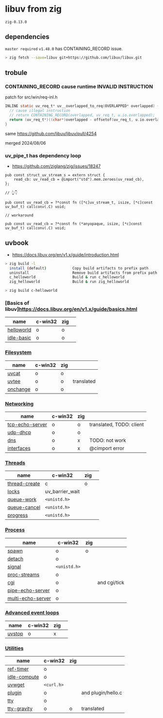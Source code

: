 # libuv from zig

`zig-0.13.0`

## dependencies

`master required` `v1.48.0` has CONTAINING_RECORD issue.

```sh
> zig fetch --save=libuv git+https://github.com/libuv/libuv.git
```

## trobule

### CONTAINING_RECORD cause runtime INVALID INSTRUCTION

patch for src/win/req-inl.h

```c
INLINE static uv_req_t* uv__overlapped_to_req(OVERLAPPED* overlapped) {
  // cause illegal instruction
  // return CONTAINING_RECORD(overlapped, uv_req_t, u.io.overlapped);
  return (uv_req_t*)((char*)overlapped - offsetof(uv_req_t, u.io.overlapped));
}
```

same https://github.com/libuv/libuv/pull/4254

merged 2024/08/06

### uv_pipe_t has dependency loop

- https://github.com/ziglang/zig/issues/18247

```zig
pub const struct_uv_stream_s = extern struct {
    read_cb: uv_read_cb = @import("std").mem.zeroes(uv_read_cb),
};

// 👆👇

pub const uv_read_cb = ?*const fn ([*c]uv_stream_t, isize, [*c]const uv_buf_t) callconv(.C) void;

// workaround

pub const uv_read_cb = ?*const fn (*anyopaque, isize, [*c]const uv_buf_t) callconv(.C) void;
```

## uvbook

- https://docs.libuv.org/en/v1.x/guide/introduction.html

```sh
> zig build -l
  install (default)            Copy build artifacts to prefix path
  uninstall                    Remove build artifacts from prefix path
  c_helloworld                 Build & run c_helloworld
  zig_helloworld               Build & run zig_helloworld

> zig build c-helloworld
```

### [Basics of libuv]https://docs.libuv.org/en/v1.x/guide/basics.html

| name                                                                               | c-win32 | zig |     |
| ---------------------------------------------------------------------------------- | ------- | --- | --- |
| [helloworld](https://github.com/libuv/libuv/blob/v1.x/docs/code/helloworld/main.c) | o       | o   |     |
| [idle-basic](https://github.com/libuv/libuv/blob/v1.x/docs/code/idle-basic/main.c) | o       | o   |     |

### [Filesystem](https://docs.libuv.org/en/v1.x/guide/filesystem.html)

| name                                                                           | c-win32 | zig |            |
| ------------------------------------------------------------------------------ | ------- | --- | ---------- |
| [uvcat](https://github.com/libuv/libuv/blob/v1.x/docs/code/uvcat/main.c)       | o       | o   |            |
| [uvtee](https://github.com/libuv/libuv/blob/v1.x/docs/code/uvtee/main.c)       | o       | o   | translated |
| [onchange](https://github.com/libuv/libuv/blob/v1.x/docs/code/onchange/main.c) | o       | o   |            |

### [Networking](https://docs.libuv.org/en/v1.x/guide/networking.html)

| name                                                                                         | c-win32 | zig |                          |
| -------------------------------------------------------------------------------------------- | ------- | --- | ------------------------ |
| [tcp-echo-server](https://github.com/libuv/libuv/blob/v1.x/docs/code/tcp-echo-server/main.c) | o       | o   | translated, TODO: client |
| [udp-dhcp](https://github.com/libuv/libuv/blob/v1.x/docs/code/udp-dhcp/main.c)               | o       | o   |                          |
| [dns](https://github.com/libuv/libuv/blob/v1.x/docs/code/dns/main.c)                         | o       | x   | TODO: not work           |
| [interfaces](https://github.com/libuv/libuv/blob/v1.x/docs/code/interfaces/main.c)           | o       | x   | @cimport error           |

### [Threads](https://docs.libuv.org/en/v1.x/guide/threads.html)

| name                                                                                     | c-win32         | zig |     |
| ---------------------------------------------------------------------------------------- | --------------- | --- | --- |
| [thread-create](https://github.com/libuv/libuv/blob/v1.x/docs/code/thread-create/main.c) | c               | o   |     |
| [locks](https://github.com/libuv/libuv/blob/v1.x/docs/code/locks/main.c)                 | uv_barrier_wait |     |     |
| [queue-work](https://github.com/libuv/libuv/blob/v1.x/docs/code/queue-work/main.c)       | `<unistd.h>`    |     |     |
| [queue-cancel](https://github.com/libuv/libuv/blob/v1.x/docs/code/queue-cancel/main.c)   | `<unistd.h>`    |     |     |
| [progress](https://github.com/libuv/libuv/blob/v1.x/docs/code/progress/main.c)           | `<unistd.h>`    |     |     |

### [Process](https://docs.libuv.org/en/v1.x/guide/process.html)

| name                                                                                             | c-win32      | zig |              |
| ------------------------------------------------------------------------------------------------ | ------------ | --- | ------------ |
| [spawn](https://github.com/libuv/libuv/blob/v1.x/docs/code/spawn/main.c)                         | o            | o   |              |
| [detach](https://github.com/libuv/libuv/blob/v1.x/docs/code/detach/main.c)                       | o            |     |              |
| [signal](https://github.com/libuv/libuv/blob/v1.x/docs/code/signal/main.c)                       | `<unistd.h>` |     |              |
| [proc-streams](https://github.com/libuv/libuv/blob/v1.x/docs/proc-streams/locks/main.c)          | o            |     |              |
| [cgi](https://github.com/libuv/libuv/blob/v1.x/docs/code/cgi/main.c)                             | o            |     | and cgi/tick |
| [pipe-echo-server](https://github.com/libuv/libuv/blob/v1.x/docs/code/pipe-echo-server/main.c)   | o            |     |              |
| [multi-echo-server](https://github.com/libuv/libuv/blob/v1.x/docs/code/multi-echo-server/main.c) | o            |     |              |

### [Advanced event loops](https://docs.libuv.org/en/v1.x/guide/eventloops.html)

| name                                                                       | c-win32 | zig |     |
| -------------------------------------------------------------------------- | ------- | --- | --- |
| [uvstop](https://github.com/libuv/libuv/blob/v1.x/docs/code/uvstop/main.c) | o       | x   |     |

### [Utilities](https://docs.libuv.org/en/v1.x/guide/utilities.html)

| name                                                                                     | c-win32    | zig |                    |
| ---------------------------------------------------------------------------------------- | ---------- | --- | ------------------ |
| [ ref-timer ](https://github.com/libuv/libuv/blob/v1.x/docs/code/ref-timer/main.c)       | o          |     |                    |
| [ idle-compute ](https://github.com/libuv/libuv/blob/v1.x/docs/code/idle-compute/main.c) | o          |     |                    |
| [ uvwget ](https://github.com/libuv/libuv/blob/v1.x/docs/code/uvwget/main.c)             | `<curl.h>` |     |                    |
| [ plugin ](https://github.com/libuv/libuv/blob/v1.x/docs/code/plugin/main.c)             | o          |     | and plugin/hello.c |
| [ tty ](https://github.com/libuv/libuv/blob/v1.x/docs/code/tty/main.c)                   | o          |     |                    |
| [ tty-gravity ](https://github.com/libuv/libuv/blob/v1.x/docs/code/tty-gravity/main.c)   | o          | o   | translated         |
